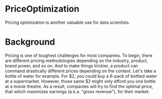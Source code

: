 # PriceOptimization

Pricing optimization is another valuable use for data scientists. 

# Background
Pricing is one of toughest challenges for most companies. 
To begin, there are different pricing methodologies depending on the industry, product, brand power, and so on. And to make things trickier, a product can command drastically different prices depending on the context. 
Let's take a bottle of water for example. For $2, you could buy a 6-pack of bottled water at a supermarket. However, those same $2 might only afford you one bottle at a movie theatre. 
As a result, companies will try to find the optimal price, that which maximizes earnings (a.k.a. "gross revenue"), for their market. 


